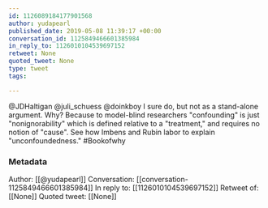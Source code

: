 ```yaml
---
id: 1126089184177901568
author: yudapearl
published_date: 2019-05-08 11:39:17 +00:00
conversation_id: 1125849466601385984
in_reply_to: 1126010104539697152
retweet: None
quoted_tweet: None
type: tweet
tags:

---
```


@JDHaltigan @juli_schuess @doinkboy I sure do, but not as a stand-alone argument. Why? Because to model-blind researchers  "confounding" is just "nonignorability" which is defined relative to
a "treatment," and requires no notion of "cause". See how Imbens and Rubin labor
to explain "unconfoundedness." #Bookofwhy

### Metadata

Author: [[@yudapearl]]
Conversation: [[conversation-1125849466601385984]]
In reply to: [[1126010104539697152]]
Retweet of: [[None]]
Quoted tweet: [[None]]
